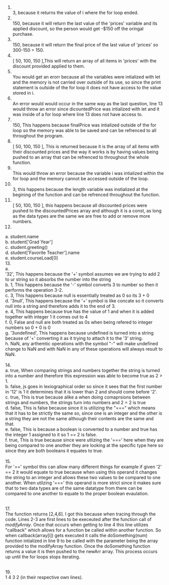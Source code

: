 1. <br> 3, because it returns the value of i where the for loop ended.
2. <br> 150, because it will return the last value of the 'prices' variable and its applied discount, so the person would get -$150 off the oringal purchase.
3. <br> 150, because it will return the final price of the last value of 'prices' so 300-150 = 150.
4. <br> [ 50, 100, 150 ],This will return an array of all items in 'prices' with the discount provided applied to them.
5. <br>  You would get an erorr because all the variables were intialized with let and the memory is not carried over outside of its use, so since the print statement is outside of the for loop it does not have access to the value stored in i.
6. <br>  An error would would occur in the same way as the last question, line 13 would throw an error since dicountedPrice was intialized with let and it was inside of a for loop where line 13 does not have access to.
7. <br>  150, This happens because finalPrice was intialized outside of the for loop so the memory was able to be saved and can be refrenced to all throughout the program.
8. <br>  [ 50, 100, 150 ], This is returned because it is the array of all items with their discounted prices and the way it works is by having values being pushed to an array that can be refrenced to throughout the whole function.
9. <br>  This would throw an error because the variable i was intialized within the for loop and the memory cannot be accessed outside of the loop.
10. <br>  3, this happens because the length variable was instialized at the begining of the function and can be refrenced throughout the function.
11. <br> [ 50, 100, 150 ], this happens because all discounted prices were pushed to the discountedPrices array and although it is a const, as long as the data types are the same we are free to add or remove more numbers.
12. <br> 
  a. student.name <br> 
  b. student['Grad Year'] <br> 
  c. student.greeting() <br> 
  d. student['Favorite Teacher'].name <br> 
  e. student.courseLoad[0] <br> 
13. <br> 
  a. <br>  '32', This happens because the '+' symbol assumes we are trying to add 2 to ur string so it absorbs the number into the string <br>
  b. 1, This happens because the '-' symbol converts 3 to number so then it performs the operation 3-2.<br> 
  c. 3, This happens because null is essentially treated as 0 so its 3 + 0<br> 
  d. '3null', This happens because the '+' symbol is like concate so it converts null into a string and therefore adds it to the end of 3. <br> 
  e. 4, This happens because true has the value of 1 and when it is added together with integer 1 it comes out to 4<br> 
  f. 0, False and null are both treated as 0s when being refered to integer numbers so 0 + 0 is 0<br> 
  g. '3undefined', This happens because undefined is turned into a string because of '+' converting it as it trying to attach it to the '3' string.<br> 
  h. NaN, any arthemtic operations with the symbol "-" will make undefined change to NaN and with NaN in any of these operations will always result to NaN.<br> 
<br> 14. <br> 
  a. true, When comparing strings and numbers together the string is turned into a number and therefore this expression was able to become true as 2 > 1. <br> 
  b. false, js goes in lexiographical order so since it sees that the first number in '12' is 1 it determines that it is lower than 2 and should come before '2'. <br> 
  c. true, This is true because alike a when doing comaprsions between strings and numbers, the strings turn into numbers and 2 = 2 is true <br> 
  d. false, This is false because since it is utilizing the "===" which means that it has to be strictly the same so, since one is an integer and the other is a string they are not the same although their contents are the same and that. <br> 
  e. false, This is because a boolean is converted to a number and true has the integer 1 assigned to it so 1 == 2 is false. <br> 
  f. true, This is true because since were utlizing the '===' here when they are being compared to one another they are looking at the specific type here so since they are both booleans it equates to true. <br> 
<br> 15. <br> For '==' symbol this can allow many different things for example if given '2' == 2 it would equate to true because when using this operand it changes the string to an integer and allows these two values to be compared to one another. When utilzing '===' this operand is more strict since it makes sure that to two data types are of the same datatype from there can be compared to one another to equate to the proper boolean evaulation.  <br>

<br> 17. <br> The function returns [2,4,6]. I got this because when tracing through the code. Lines 2-3 are first lines to be execeuted after the function call of *modifyArray*. Once that occurs when getting to line 4 this line utilizes "callback" which allows for a function be called within another function. So when callback(array[i]) gets executed it calls the doSomething(num) function intialized in line 9 to be called with the parameter being the array provided to the modifyArray function. Once the doSomething function returns a value it is then pushed to the newArr array. This process occurs up until the for loops stops iterating.  <br>

<br> 19. <br> 1 4 3 2 (in their respective own lines). <br>
